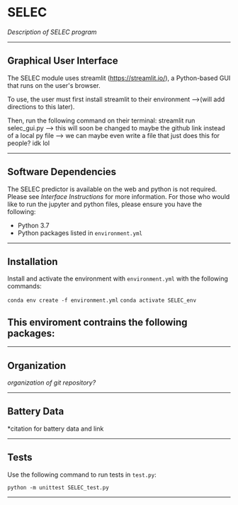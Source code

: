 # SELEC
*Description of SELEC program*

-----
## Graphical User Interface

The SELEC module uses streamlit (https://streamlit.io/), a Python-based GUI that runs on the user's browser. 

To use, the user must first install streamlit to their environment 
-->(will add directions to this later).

Then, run the following command on their terminal: streamlit run selec_gui.py
--> this will soon be changed to maybe the github link instead of a local py file
--> we can maybe even write a file that just does this for people? idk lol

-----
## Software Dependencies
The SELEC predictor is available on the web and python is not required. Please see *Interface Instructions* for more information. 
For those who would like to run the jupyter and python files, please ensure you have the following:
- Python 3.7
- Python packages listed in `environment.yml`

-----
## Installation
Install and activate the environment with `environment.yml` with the following commands:

`conda env create -f environment.yml`
`conda activate SELEC_env`

This enviroment contrains the following packages:
-

-----
## Organization
*organization of git repository?*


-----
## Battery Data
*citation for battery data and link

-----
## Tests
Use the following command to run tests in `test.py`: 

`python -m unittest SELEC_test.py`

-----